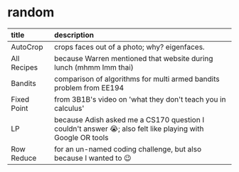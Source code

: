 # random

| title       | description                                                                                               |
|:------------|:----------------------------------------------------------------------------------------------------------|
|AutoCrop     | crops faces out of a photo; why? eigenfaces.                                                              |
|All Recipes  | because Warren mentioned that website during lunch (mhmm Imm thai)                                        |
|Bandits      | comparison of algorithms for multi armed bandits problem from EE194                                       |
|Fixed Point  | from 3B1B's video on 'what they don't teach you in calculus'                                              |
|LP           | because Adish asked me a CS170 question I couldn't answer 😭; also felt like playing with Google OR tools |
|Row Reduce   | for an un-named coding challenge, but also because I wanted to 😉                                         |
